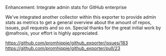 Enhancement: Integrate admin stats for GitHub enterprise

We've integrated another collector within this exporter to provide admin stats
as metrics to get a general overview about the amount of repos, issues, pull
requests and so on. Special thanks for the great initial work by @mafrosis, your
effort is highly appreciated.

https://github.com/promhippie/github_exporter/issues/183
https://github.com/promhippie/github_exporter/pull/23
